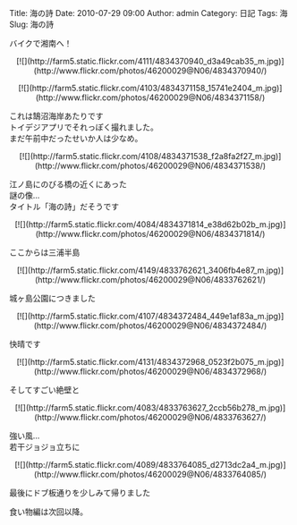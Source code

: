 Title: 海の詩
Date: 2010-07-29 09:00
Author: admin
Category: 日記
Tags: 海
Slug: 海の詩

バイクで湘南へ！

<p>
<center>
[![](http://farm5.static.flickr.com/4111/4834370940_d3a49cab35_m.jpg)](http://www.flickr.com/photos/46200029@N06/4834370940/)

</center>
</p>
<p>
<center>
[![](http://farm5.static.flickr.com/4103/4834371158_15741e2404_m.jpg)](http://www.flickr.com/photos/46200029@N06/4834371158/)

</center>
  
これは鵠沼海岸あたりです  
トイデジアプリでそれっぽく撮れました。  
まだ午前中だったせいか人は少なめ。

</p>
<p>
<center>
[![](http://farm5.static.flickr.com/4108/4834371538_f2a8fa2f27_m.jpg)](http://www.flickr.com/photos/46200029@N06/4834371538/)

</center>
  
江ノ島にのびる橋の近くにあった  
謎の像…  
タイトル「海の詩」だそうです

</p>
<p>
<center>
[![](http://farm5.static.flickr.com/4084/4834371814_e38d62b02b_m.jpg)](http://www.flickr.com/photos/46200029@N06/4834371814/)

</center>
  
ここからは三浦半島

</p>
<p>
<center>
[![](http://farm5.static.flickr.com/4149/4833762621_3406fb4e87_m.jpg)](http://www.flickr.com/photos/46200029@N06/4833762621/)

</center>
  
城ヶ島公園につきました

</p>
<p>
<center>
[![](http://farm5.static.flickr.com/4107/4834372484_449e1af83a_m.jpg)](http://www.flickr.com/photos/46200029@N06/4834372484/)

</center>
  
快晴です

</p>
<p>
<center>
[![](http://farm5.static.flickr.com/4131/4834372968_0523f2b075_m.jpg)](http://www.flickr.com/photos/46200029@N06/4834372968/)

</center>
  
そしてすごい絶壁と

</p>
<p>
<center>
[![](http://farm5.static.flickr.com/4083/4833763627_2ccb56b278_m.jpg)](http://www.flickr.com/photos/46200029@N06/4833763627/)

</center>
  
強い風…  
若干ジョジョ立ちに

</p>
<p>
<center>
[![](http://farm5.static.flickr.com/4089/4833764085_d2713dc2a4_m.jpg)](http://www.flickr.com/photos/46200029@N06/4833764085/)

</center>
  
最後にドブ板通りを少しみて帰りました

</p>
食い物編は次回以降。
